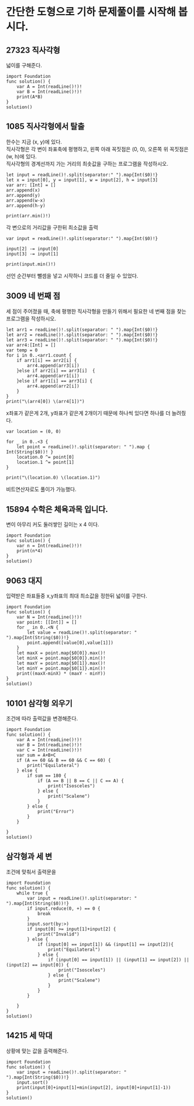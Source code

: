 # 간단한 도형으로 기하 문제풀이를 시작해 봅시다.	
## 27323 직사각형 
넓이를 구해준다.   
```
import Foundation
func solution() {
    var A = Int(readLine()!)!
    var B = Int(readLine()!)!
    print(A*B)
}
solution()
```

## 1085 직사각형에서 탈출
한수는 지금 (x, y)에 있다.   
직사각형은 각 변이 좌표축에 평행하고, 왼쪽 아래 꼭짓점은 (0, 0), 오른쪽 위 꼭짓점은 (w, h)에 있다.   
직사각형의 경계선까지 가는 거리의 최솟값을 구하는 프로그램을 작성하시오.   
```
let input = readLine()!.split(separator:" ").map{Int($0)!}
let x = input[0], y = input[1], w = input[2], h = input[3]
var arr: [Int] = []
arr.append(x)
arr.append(y)
arr.append(w-x)
arr.append(h-y)

print(arr.min()!)
```
각 변으로의 거리값을 구한뒤 최소값을 출력   
```
var input = readLine()!.split(separator:" ").map{Int($0)!}

input[2] -= input[0]
input[3] -= input[1]

print(input.min()!)
```
선언 순간부터 뺄셈을 넣고 시작하니 코드를 더 줄일 수 있었다.   
## 3009 네 번째 점
세 점이 주어졌을 때, 축에 평행한 직사각형을 만들기 위해서 필요한 네 번째 점을 찾는 프로그램을 작성하시오.   
```
let arr1 = readLine()!.split(separator: " ").map{Int($0)!}
let arr2 = readLine()!.split(separator: " ").map{Int($0)!}
let arr3 = readLine()!.split(separator: " ").map{Int($0)!}
var arr4:[Int] = []
var temp = 0
for i in 0..<arr1.count {
    if arr1[i] == arr2[i] {
        arr4.append(arr3[i])
    }else if arr2[i] == arr3[i]  {
        arr4.append(arr1[i])
    }else if arr1[i] == arr3[i] {
        arr4.append(arr2[i])
    }
}
print("\(arr4[0]) \(arr4[1])")
```
x좌표가 같은게 2개, y좌표가 같은게 2개이기 때문에 하나씩 있다면 하나를 더 늘려줬다.   
```
var location = (0, 0)

for _ in 0..<3 {
    let point = readLine()!.split(separator: " ").map { Int(String($0))! }
    location.0 ^= point[0]
    location.1 ^= point[1]
}

print("\(location.0) \(location.1)")
```
비트연산자로도 풀이가 가능했다.   

## 15894 수학은 체육과목 입니다.
변이 아무리 커도 둘러쌓인 길이는 x 4 이다.   
```
import Foundation
func solution() {
    var n = Int(readLine()!)!
    print(n*4)
}
solution()

```
## 9063 대지 
입력받은 좌표들중 x,y좌표의 최대 최소값을 정한뒤 넓이를 구한다.   

```
import Foundation
func solution() {
    var N = Int(readLine()!)!
    var point: [[Int]] = []
    for _ in 0..<N {
        let value = readLine()!.split(separator: " ").map{Int(String($0))!}
        point.append([value[0],value[1]])
    }
    let maxX = point.map{$0[0]}.max()!
    let minX = point.map{$0[0]}.min()!
    let maxY = point.map{$0[1]}.max()!
    let minY = point.map{$0[1]}.min()!
    print((maxX-minX) * (maxY - minY))
}
solution()

```

## 10101 삼각형 외우기
조건에 따라 출력값을 변경해준다.   
```
import Foundation
func solution() {
    var A = Int(readLine()!)!
    var B = Int(readLine()!)!
    var C = Int(readLine()!)!
    var sum = A+B+C
    if (A == 60 && B == 60 && C == 60) {
        print("Equilateral")
    } else {
        if sum == 180 {
            if (A == B || B == C || C == A) {
                print("Isosceles")
            } else {
                print("Scalene")
            }
        } else {
            print("Error")
        }
    }
    
}
solution()

```
## 삼각형과 세 변
조건에 맞춰서 출력문을 
```
import Foundation
func solution() {
    while true {
        var input = readLine()!.split(separator: " ").map{Int(String($0))!}
        if input.reduce(0, +) == 0 {
            break
        }
        input.sort(by:>)
        if input[0] >= input[1]+input[2] {
            print("Invalid")
        } else {
            if (input[0] == input[1]) && (input[1] == input[2]){
                print("Equilateral")
            } else {
                if (input[0] == input[1]) || (input[1] == input[2]) || (input[2] == input[0]) {
                    print("Isosceles")
                } else {
                    print("Scalene")
                }
            }
        }
        
    }
}
solution()

```
## 14215 세 막대
상황에 맞는 값을 출력해준다.   
```
import Foundation
func solution() {
    var input = readLine()!.split(separator: " ").map{Int(String($0))!}
    input.sort()
    print(input[0]+input[1]+min(input[2], input[0]+input[1]-1))
}
solution()


```
